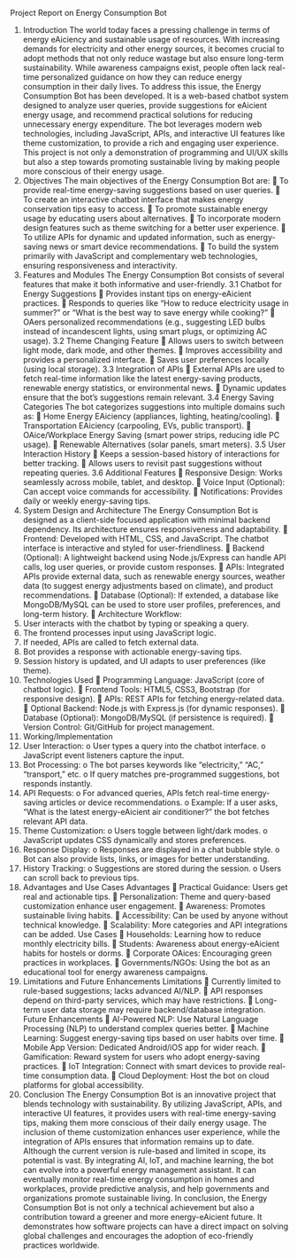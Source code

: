 Project Report on Energy Consumption Bot 
1. Introduction 
The world today faces a pressing challenge in terms of energy eAiciency and sustainable 
usage of resources. With increasing demands for electricity and other energy sources, it 
becomes crucial to adopt methods that not only reduce wastage but also ensure long-term 
sustainability. While awareness campaigns exist, people often lack real-time personalized 
guidance on how they can reduce energy consumption in their daily lives. 
To address this issue, the Energy Consumption Bot has been developed. It is a web-based 
chatbot system designed to analyze user queries, provide suggestions for eAicient energy 
usage, and recommend practical solutions for reducing unnecessary energy expenditure. 
The bot leverages modern web technologies, including JavaScript, APIs, and interactive UI 
features like theme customization, to provide a rich and engaging user experience. 
This project is not only a demonstration of programming and UI/UX skills but also a step 
towards promoting sustainable living by making people more conscious of their energy 
usage. 
2. Objectives 
The main objectives of the Energy Consumption Bot are: 
 To provide real-time energy-saving suggestions based on user queries. 
 To create an interactive chatbot interface that makes energy conservation tips easy 
to access. 
 To promote sustainable energy usage by educating users about alternatives. 
 To incorporate modern design features such as theme switching for a better user 
experience. 
 To utilize APIs for dynamic and updated information, such as energy-saving news or 
smart device recommendations. 
 To build the system primarily with JavaScript and complementary web 
technologies, ensuring responsiveness and interactivity. 
3. Features and Modules 
The Energy Consumption Bot consists of several features that make it both informative and 
user-friendly. 
3.1 Chatbot for Energy Suggestions 
 Provides instant tips on energy-eAicient practices. 
 Responds to queries like “How to reduce electricity usage in summer?” or “What is 
the best way to save energy while cooking?” 
 OAers personalized recommendations (e.g., suggesting LED bulbs instead of 
incandescent lights, using smart plugs, or optimizing AC usage). 
3.2 Theme Changing Feature 
 Allows users to switch between light mode, dark mode, and other themes. 
 Improves accessibility and provides a personalized interface. 
 Saves user preferences locally (using local storage). 
3.3 Integration of APIs 
 External APIs are used to fetch real-time information like the latest energy-saving 
products, renewable energy statistics, or environmental news. 
 Dynamic updates ensure that the bot’s suggestions remain relevant. 
3.4 Energy Saving Categories 
The bot categorizes suggestions into multiple domains such as: 
 Home Energy EAiciency (appliances, lighting, heating/cooling). 
 Transportation EAiciency (carpooling, EVs, public transport). 
 OAice/Workplace Energy Saving (smart power strips, reducing idle PC usage). 
 Renewable Alternatives (solar panels, smart meters). 
3.5 User Interaction History 
 Keeps a session-based history of interactions for better tracking. 
 Allows users to revisit past suggestions without repeating queries. 
3.6 Additional Features 
 Responsive Design: Works seamlessly across mobile, tablet, and desktop. 
 Voice Input (Optional): Can accept voice commands for accessibility. 
 Notifications: Provides daily or weekly energy-saving tips. 
4. System Design and Architecture 
The Energy Consumption Bot is designed as a client-side focused application with minimal 
backend dependency. Its architecture ensures responsiveness and adaptability. 
 Frontend: 
Developed with HTML, CSS, and JavaScript. The chatbot interface is interactive and 
styled for user-friendliness. 
 Backend (Optional): 
A lightweight backend using Node.js/Express can handle API calls, log user queries, 
or provide custom responses. 
 APIs: 
Integrated APIs provide external data, such as renewable energy sources, weather 
data (to suggest energy adjustments based on climate), and product 
recommendations. 
 Database (Optional): 
If extended, a database like MongoDB/MySQL can be used to store user profiles, 
preferences, and long-term history. 
 Architecture Workflow: 
1. User interacts with the chatbot by typing or speaking a query. 
2. The frontend processes input using JavaScript logic. 
3. If needed, APIs are called to fetch external data. 
4. Bot provides a response with actionable energy-saving tips. 
5. Session history is updated, and UI adapts to user preferences (like theme). 
5. Technologies Used 
 Programming Language: JavaScript (core of chatbot logic). 
 Frontend Tools: HTML5, CSS3, Bootstrap (for responsive design). 
 APIs: REST APIs for fetching energy-related data. 
 Optional Backend: Node.js with Express.js (for dynamic responses). 
 Database (Optional): MongoDB/MySQL (if persistence is required). 
 Version Control: Git/GitHub for project management. 
6. Working/Implementation 
1. User Interaction: 
o User types a query into the chatbot interface. 
o JavaScript event listeners capture the input. 
2. Bot Processing: 
o The bot parses keywords like “electricity,” “AC,” “transport,” etc. 
o If query matches pre-programmed suggestions, bot responds instantly. 
3. API Requests: 
o For advanced queries, APIs fetch real-time energy-saving articles or device 
recommendations. 
o Example: If a user asks, “What is the latest energy-eAicient air 
conditioner?” the bot fetches relevant API data. 
4. Theme Customization: 
o Users toggle between light/dark modes. 
o JavaScript updates CSS dynamically and stores preferences. 
5. Response Display: 
o Responses are displayed in a chat bubble style. 
o Bot can also provide lists, links, or images for better understanding. 
6. History Tracking: 
o Suggestions are stored during the session. 
o Users can scroll back to previous tips. 
7. Advantages and Use Cases 
Advantages 
 Practical Guidance: Users get real and actionable tips. 
 Personalization: Theme and query-based customization enhance user engagement. 
 Awareness: Promotes sustainable living habits. 
 Accessibility: Can be used by anyone without technical knowledge. 
 Scalability: More categories and API integrations can be added. 
Use Cases 
 Households: Learning how to reduce monthly electricity bills. 
 Students: Awareness about energy-eAicient habits for hostels or dorms. 
 Corporate OAices: Encouraging green practices in workplaces. 
 Governments/NGOs: Using the bot as an educational tool for energy awareness 
campaigns. 
8. Limitations and Future Enhancements 
Limitations 
 Currently limited to rule-based suggestions; lacks advanced AI/NLP. 
 API responses depend on third-party services, which may have restrictions. 
 Long-term user data storage may require backend/database integration. 
Future Enhancements 
 AI-Powered NLP: Use Natural Language Processing (NLP) to understand complex 
queries better. 
 Machine Learning: Suggest energy-saving tips based on user habits over time. 
 Mobile App Version: Dedicated Android/iOS app for wider reach. 
 Gamification: Reward system for users who adopt energy-saving practices. 
 IoT Integration: Connect with smart devices to provide real-time consumption data. 
 Cloud Deployment: Host the bot on cloud platforms for global accessibility. 
9. Conclusion 
The Energy Consumption Bot is an innovative project that blends technology with 
sustainability. By utilizing JavaScript, APIs, and interactive UI features, it provides users 
with real-time energy-saving tips, making them more conscious of their daily energy usage. 
The inclusion of theme customization enhances user experience, while the integration of 
APIs ensures that information remains up to date. 
Although the current version is rule-based and limited in scope, its potential is vast. By 
integrating AI, IoT, and machine learning, the bot can evolve into a powerful energy 
management assistant. It can eventually monitor real-time energy consumption in homes 
and workplaces, provide predictive analysis, and help governments and organizations 
promote sustainable living. 
In conclusion, the Energy Consumption Bot is not only a technical achievement but also a 
contribution toward a greener and more energy-eAicient future. It demonstrates how 
software projects can have a direct impact on solving global challenges and encourages 
the adoption of eco-friendly practices worldwide. 
